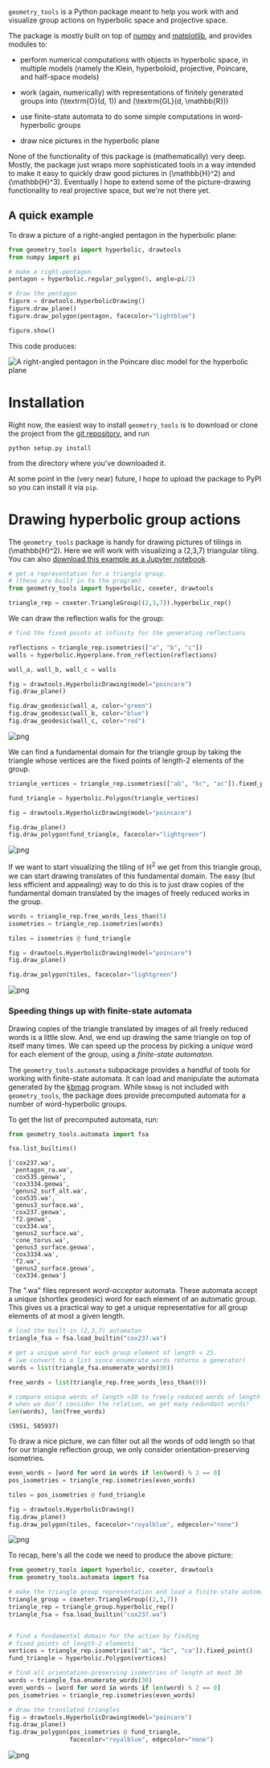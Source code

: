 `geometry_tools` is a Python package meant to help you work with and visualize group actions on hyperbolic space and projective space.

The package is mostly built on top of [numpy](invalid_url) and [matplotlib](invalid_url), and provides modules to:

- perform numerical computations with objects in hyperbolic space, in multiple models (namely the Klein, hyperboloid, projective, Poincare, and half-space models)

- work (again, numerically) with representations of finitely generated groups into \(\textrm{O}(d, 1)\) and \(\textrm{GL}(d, \mathbb{R})\)

- use finite-state automata to do some simple computations in word-hyperbolic groups 

- draw nice pictures in the hyperbolic plane

None of the functionality of this package is (mathematically) very deep. Mostly, the package just wraps more sophisticated tools in a way intended to make it easy to quickly draw good pictures in \(\mathbb{H}^2\) and \(\mathbb{H}^3\). Eventually I hope to extend some of the picture-drawing functionality to real projective space, but we're not there yet.

## A quick example

To draw a picture of a right-angled pentagon in the hyperbolic plane:

```python
from geometry_tools import hyperbolic, drawtools
from numpy import pi

# make a right-pentagon
pentagon = hyperbolic.regular_polygon(5, angle=pi/2)

# draw the pentagon
figure = drawtools.HyperbolicDrawing()
figure.draw_plane()
figure.draw_polygon(pentagon, facecolor="lightblue")

figure.show()

```

This code produces:

![A right-angled pentagon in the Poincare disc model for the hyperbolic plane](right_angled_pentagon.png)

# Installation

Right now, the easiest way to install `geometry_tools` is to download or clone the project from the [git repository](NOTAURL), and run

```shell
python setup.py install
```
from the directory where you've downloaded it.

At some point in the (very near) future, I hope to upload the package to PyPI so you can install it via `pip`.

# Drawing hyperbolic group actions

The `geometry_tools` package is handy for drawing pictures of tilings in \(\mathbb{H}^2\). Here we will work with visualizing a (2,3,7) triangular tiling. You can also [download this example as a Jupyter notebook](triangular_tiling.ipynb).


```python
# get a representation for a triangle group.
# (these are built in to the program)
from geometry_tools import hyperbolic, coxeter, drawtools

triangle_rep = coxeter.TriangleGroup((2,3,7)).hyperbolic_rep()
```

We can draw the reflection walls for the group:


```python
# find the fixed points at infinity for the generating reflections

reflections = triangle_rep.isometries(["a", "b", "c"])
walls = hyperbolic.Hyperplane.from_reflection(reflections)

wall_a, wall_b, wall_c = walls

fig = drawtools.HyperbolicDrawing(model="poincare")
fig.draw_plane()

fig.draw_geodesic(wall_a, color="green")
fig.draw_geodesic(wall_b, color="blue")
fig.draw_geodesic(wall_c, color="red")

```


![png](output_3_0.png)


We can find a fundamental domain for the triangle group by taking the triangle whose vertices are the fixed points of length-2 elements of the group.


```python
triangle_vertices = triangle_rep.isometries(["ab", "bc", "ac"]).fixed_point()

fund_triangle = hyperbolic.Polygon(triangle_vertices)

fig = drawtools.HyperbolicDrawing(model="poincare")

fig.draw_plane()
fig.draw_polygon(fund_triangle, facecolor="lightgreen")
```


![png](output_5_0.png)


If we want to start visualizing the tiling of $\mathbb{H}^2$ we get from this triangle group, we can start drawing translates of this fundamental domain. The easy (but less efficient and appealing) way to do this is to just draw copies of the fundamental domain translated by the images of freely reduced works in the group.


```python
words = triangle_rep.free_words_less_than(5)
isometries = triangle_rep.isometries(words)

tiles = isometries @ fund_triangle

fig = drawtools.HyperbolicDrawing(model="poincare")
fig.draw_plane()

fig.draw_polygon(tiles, facecolor="lightgreen")
```


![png](output_7_0.png)


### Speeding things up with finite-state automata

Drawing copies of the triangle translated by images of all freely reduced words is a little slow. And, we end up drawing the same triangle on top of itself many times. We can speed up the process by picking a *unique* word for each element of the group, using a *finite-state automaton.*

The `geometry_tools.automata` subpackage provides a handful of tools for working with finite-state automata. It can load and manipulate the automata generated by the [kbmag](https://gap-packages.github.io/kbmag/) program. While `kbmag` is not included with `geometry_tools`, the package does provide precomputed automata for a number of word-hyperbolic groups.

To get the list of precomputed automata, run:


```python
from geometry_tools.automata import fsa

fsa.list_builtins()
```




    ['cox237.wa',
     'pentagon_ra.wa',
     'cox535.geowa',
     'cox3334.geowa',
     'genus2_surf_alt.wa',
     'cox535.wa',
     'genus3_surface.wa',
     'cox237.geowa',
     'f2.geowa',
     'cox334.wa',
     'genus2_surface.wa',
     'cone_torus.wa',
     'genus3_surface.geowa',
     'cox3334.wa',
     'f2.wa',
     'genus2_surface.geowa',
     'cox334.geowa']



The ".wa" files represent *word-acceptor* automata. These automata accept a unique (shortlex geodesic) word for each element of an automatic group. This gives us a practical way to get a unique representative for all group elements of at most a given length.




```python
# load the built-in (2,3,7) automaton
triangle_fsa = fsa.load_builtin("cox237.wa")

# get a unique word for each group element of length < 25.
# (we convert to a list since enumerate_words returns a generator)
words = list(triangle_fsa.enumerate_words(30))

free_words = list(triangle_rep.free_words_less_than(9))

# compare unique words of length <30 to freely reduced words of length <9.
# when we don't consider the relation, we get many redundant words!
len(words), len(free_words)
```




    (5951, 585937)



To draw a nice picture, we can filter out all the words of odd length so that for our triangle reflection group, we only consider orientation-preserving isometries.


```python
even_words = [word for word in words if len(word) % 2 == 0]
pos_isometries = triangle_rep.isometries(even_words)

tiles = pos_isometries @ fund_triangle

fig = drawtools.HyperbolicDrawing()
fig.draw_plane()
fig.draw_polygon(tiles, facecolor="royalblue", edgecolor="none")
```


![png](output_13_0.png)


To recap, here's all the code we need to produce the above picture:


```python
from geometry_tools import hyperbolic, coxeter, drawtools
from geometry_tools.automata import fsa

# make the triangle group representation and load a finite-state automaton
triangle_group = coxeter.TriangleGroup((2,3,7))
triangle_rep = triangle_group.hyperbolic_rep()
triangle_fsa = fsa.load_builtin("cox237.wa")


# find a fundamental domain for the action by finding 
# fixed points of length-2 elements
vertices = triangle_rep.isometries(["ab", "bc", "ca"]).fixed_point()
fund_triangle = hyperbolic.Polygon(vertices)

# find all orientation-preserving isometries of length at most 30
words = triangle_fsa.enumerate_words(30)
even_words = [word for word in words if len(word) % 2 == 0]
pos_isometries = triangle_rep.isometries(even_words)

# draw the translated triangles
fig = drawtools.HyperbolicDrawing(model="poincare")
fig.draw_plane()
fig.draw_polygon(pos_isometries @ fund_triangle, 
                 facecolor="royalblue", edgecolor="none")
```


![png](output_15_0.png)



```python

```
